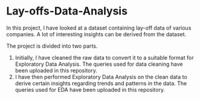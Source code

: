 # Lay-offs-Data-Analysis

In this project, I have looked at a dataset containing lay-off data of various companies. A lot of interesting insights can be derived from the dataset.

The project is divided into two parts.
1. Initially, I have cleaned the raw data to convert it to a suitable format for Exploratory Data Analysis. The queries used for data cleaning have been uploaded in this repository.
2. I have then performed Exploratory Data Analysis on the clean data to derive certain insights regarding trends and patterns in the data. The queries used for EDA have been uploaded in this repository.

